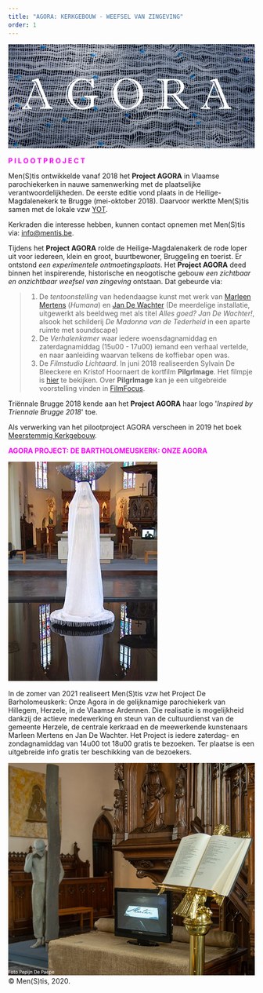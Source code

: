 ```yaml
---
title: "AGORA: KERKGEBOUW - WEEFSEL VAN ZINGEVING"
order: 1
---
```

![Agora](./Agora.jpg)

<span style="color:fuchsia">**P I L O O T P R O J E C T**</span>

Men(S)tis ontwikkelde vanaf 2018 het **Project AGORA** in Vlaamse parochiekerken in nauwe samenwerking met de plaatselijke verantwoordelijkheden. De eerste editie vond plaats in de Heilige-Magdalenekerk te Brugge (mei-oktober 2018). Daarvoor werktte Men(S)tis samen met de lokale vzw [YOT](https://www.yot.be/nl/home/5). 

Kerkraden die interesse hebben, kunnen contact opnemen met Men(S)tis via: info@mentis.be.

 Tijdens het **Project AGORA** rolde de Heilige-Magdalenakerk de rode loper uit voor iedereen, klein en groot, buurtbewoner, Bruggeling en toerist. Er ontstond _een experimentele ontmoetingsplaats_. Het **Project AGORA** deed binnen het inspirerende, historische en neogotische gebouw _een zichtbaar en onzichtbaar weefsel van zingeving_ ontstaan. Dat gebeurde via: 
>1) De _tentoonstelling_ van hedendaagse kunst met werk van [Marleen Mertens](http://www.marleen-mertens.be/humana.html) (_Humana_) en [Jan De Wachter]( http://www.jandewachter.be/Intro) (De meerdelige installatie, uitgewerkt als beeldweg met als titel _Alles goed? Jan De Wachter!_, alsook het schilderij _De Madonna van de Tederheid_ in een aparte ruimte met soundscape)
>2) De _Verhalenkamer_ waar iedere woensdagnamiddag en zaterdagnamiddag (15u00 - 17u00) iemand een verhaal vertelde, en naar aanleiding waarvan telkens de koffiebar open was.
>3) De _Filmstudio Lichtaard_. In juni 2018 realiseerden Sylvain De Bleeckere en Kristof Hoornaert de kortfilm **PilgrImage**. Het filmpje is [hier](./AgoraMovies/) te bekijken. Over **PilgrImage** kan je een uitgebreide voorstelling vinden in [FilmFocus](http://www.menstis.be/film-focus/pilgrimage/). 


Triënnale Brugge 2018 kende aan het **Project AGORA** haar logo '_Inspired by Triennale Brugge 2018_' toe.

Als verwerking van het pilootproject AGORA verscheen in 2019 het boek [Meerstemmig Kerkgebouw](http://www.menstis.be/webshop/Kerkgebouw/).

<span style="color:fuchsia">**AGORA PROJECT: DE BARTHOLOMEUSKERK: ONZE AGORA**</span>

![hil1](./hil1.jpg)

In de zomer van 2021 realiseert Men(S)tis vzw het Project De Barholomeuskerk: Onze Agora in de gelijknamige parochiekerk van Hillegem, Herzele, in de Vlaamse Ardennen. Die realisatie is mogelijkheid dankzij de actieve medewerking en steun van de cultuurdienst van de gemeente Herzele, de centrale kerkraad en de meewerkende kunstenaars Marleen Mertens en Jan De Wachter. Het Project is iedere zaterdag- en zondagnamiddag van 14u00 tot 18u00 gratis te bezoeken. Ter plaatse is een uitgebreide info gratis ter beschikking van de bezoekers.

![hil2](./hil2.jpg)
© Men(S)tis, 2020.

















